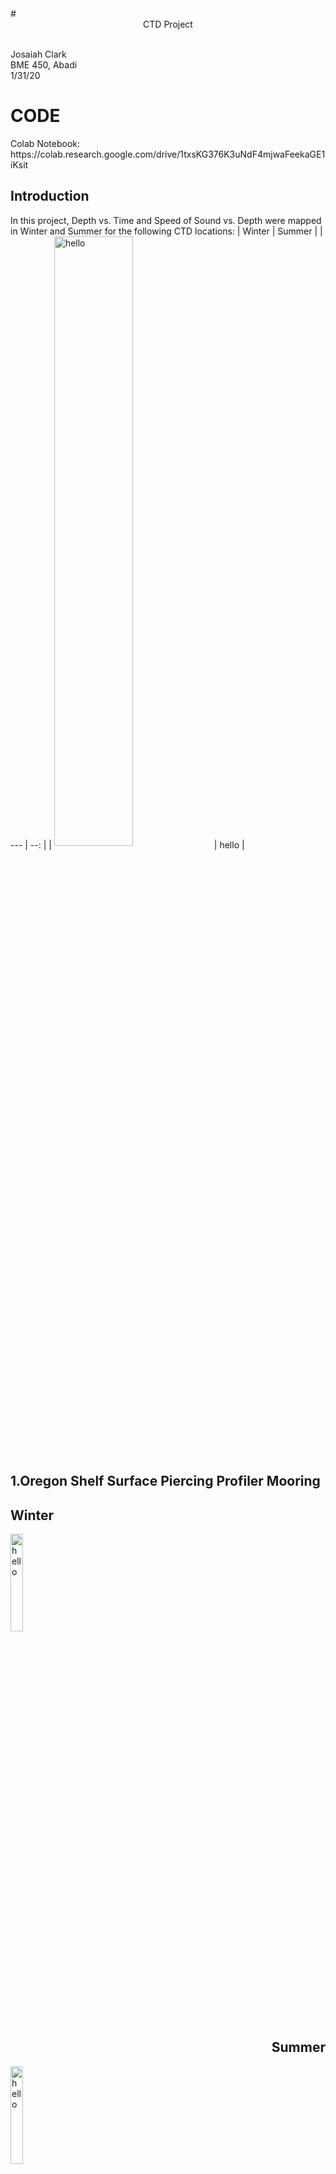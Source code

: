 <!DOCTYPE html>
<head>
  <link rel="stylesheet" href=main.css>
</head>
# <div align=center>    CTD Project </div> <br>

Josaiah Clark<br>
BME 450, Abadi<br>
1/31/20<br>

<h1>CODE</h1>
Colab Notebook: https://colab.research.google.com/drive/1txsKG376K3uNdF4mjwaFeekaGE1iKsit 

## Introduction
In this project, Depth vs. Time and Speed of Sound vs. Depth were mapped in Winter and Summer for the following CTD locations:
| Winter | Summer |
| --- | --: |
| <img width=50% align="center" alt="hello" src=Oregon_Shelf_Surface_Piercing_Profiler_Mooring/Winter/dvt.png> | hello |
<h2>1.Oregon Shelf Surface Piercing Profiler Mooring</h2>
<h2>Winter</h2>
<img width="20%" float:left alt="hello" src=Oregon_Shelf_Surface_Piercing_Profiler_Mooring/Winter/dvt.png>
</div>
<div float:right;>
<h2 float:right align="right">Summer</h2>
<img width="20%" float:right alt="hello" src=Oregon_Shelf_Surface_Piercing_Profiler_Mooring/Summer/dvt.png>
</div>

<img width="20%" alt="hello" src=Oregon_Shelf_Surface_Piercing_Profiler_Mooring/Winter/ssp.png>

![GitHub Logo](Oregon_Shelf_Surface_Piercing_Profiler_Mooring/Winter/ssp.png)

<h2>Summer</h2>

![GitHub Logo](Oregon_Shelf_Surface_Piercing_Profiler_Mooring/Summer/dvt.png)

![GitHub Logo](Oregon_Shelf_Surface_Piercing_Profiler_Mooring/Summer/ssp.png)

<h2>2.Oregon Offshore Cabled Shallow Profiler Mooring</h2>

<h2>Winter</h2>

![GitHub Logo](Oregon_Offshore_Cabled_Shallow_Profiler_Mooring/Winter/dvt.png)

![GitHub Logo](Oregon_Offshore_Cabled_Shallow_Profiler_Mooring/Winter/ssp.png)

<h2>Summer</h2>

![GitHub Logo](Oregon_Offshore_Cabled_Shallow_Profiler_Mooring/Summer/dvt.png)

![GitHub Logo](Oregon_Offshore_Cabled_Shallow_Profiler_Mooring/Summer/ssp.png)

<h2>3.Oregon Offshore Cabled Deep Profiler Mooring</h2>

<h2>Winter</h2>

![GitHub Logo](Oregon_Offshore_Cabled_Deep_Profiler_Mooring/Winter/dvt.png)

![GitHub Logo](Oregon_Offshore_Cabled_Deep_Profiler_Mooring/Winter/ssp.png)

<h2>Summer</h2>

![GitHub Logo](Oregon_Offshore_Cabled_Deep_Profiler_Mooring/Summer/dvt.png)

![GitHub Logo](Oregon_Offshore_Cabled_Deep_Profiler_Mooring/Summer/ssp.png)

<h2>4.Oregon Slope Base Shallow Profiler</h2>

<h2>Winter</h2>

![GitHub Logo](Oregon_Slope_Base_Shallow_Profiler/Winter/dvt.png)

![GitHub Logo](Oregon_Slope_Base_Shallow_Profiler/Winter/ssp.png)

<h2>Summer</h2>

![GitHub Logo](Oregon_Slope_Base_Shallow_Profiler/Summer/dvt.png)

![GitHub Logo](Oregon_Slope_Base_Shallow_Profiler/Summer/ssp.png)

<h2>5.Oregon Slope Base Deep Profiler</h2>

<h2>Winter</h2>

![GitHub Logo](Oregon_Slope_Base_Deep_Profiler/Winter/dvt.png)

![GitHub Logo](Oregon_Slope_Base_Deep_Profiler/Winter/ssp.png)

<h2>Summer</h2>

![GitHub Logo](Oregon_Slope_Base_Deep_Profiler/Summer/dvt.png)

![GitHub Logo](Oregon_Slope_Base_Deep_Profiler/Summer/ssp.png)

<h2>6.Axial Base Shallow Profiler</h2>

<h2>Winter</h2>

![GitHub Logo](Axial_Base_Shallow_Profiler/Winter/dvt.png)

![GitHub Logo](Axial_Base_Shallow_Profiler/Winter/ssp.png)

<h2>Summer</h2>

![GitHub Logo](Axial_Base_Shallow_Profiler/Summer/dvt.png)

![GitHub Logo](Axial_Base_Shallow_Profiler/Summer/ssp.png)

<h2>7.Axial Base Deep Profiler</h2>

<h2>Winter</h2>

![GitHub Logo](Axial_Base_Deep_Profiler/Winter/dvt.png)

![GitHub Logo](Axial_Base_Deep_Profiler/Winter/ssp.png)

<h2>Summer</h2>

![GitHub Logo](Axial_Base_Deep_Profiler/Summer/dvt.png)

![GitHub Logo](Axial_Base_Deep_Profiler/Summer/ssp.png)

<h2>Winter</h2>

Answer these questions:<br>
a. Compare the number of dives per day of the shallow profiler vs deep profiler.<br>
  In general, the deeper profilers had more dives per day. The Axial Base profilers had the same number of dives per day, less than most other profilers. The Axial Base Profilers tend to travel over 2500 meters per trip, so seeing less trips per day than other profilers on these two CTD's makes sense.

b. Where is the maximum value of ssp in each season? Explain why the max ssp should be there?<br>
  In the winter, the max speed of sound is further from the top; this is most evident with shallow and modestly deep (less than 300m) profilers. With deep profilers like the Axial Base ones, the maximum speed of sound is as deep as the deepest sensor reading; at this point, depth becomes a more significant factor than temperature. During the summer, the max speed of sound is always at or near the water's surface; this is due to the fact that the speed of sound increases with water temperature.

c. Compare the ssp profile in day and night of all profilers, explain what you find (effect of day vs night).<br>
  Similar to the changing of the seasons, the speed of sound profile in daytime tends to decrease the depth of the max speed of sound. Additionally, during the daytime thermoclines tend to extend, and as night time arrives they tend to shrink. This effect is more pronounced with shallower profilers than deeper profilers, as fluctuations in temperature are larger toward the water's surface.

d. Compare the ssp profile in summer and winter of all profilers, explain what you find (effect of season).<br>
    The speed-of-sound profile in the Summer of all profilers shows a sharper drop in speed of sound than Winter. The ocean's thermocline in the summer must be causing a steeper temperature gradient than in Winter due to surface water heating.

e. Compare the average ssp profiles of all profilers recorded at the same day in winter and summer (effect of location).<br>
  The average speed-of-sound profiles for all profilers assume shapes that are fairly predictable, decreasing to a maximum speed-of-sound point until increases in depth and salinity outweigh further decreases in temperature, causing the speed of sound to increase again.
  

article .left_column{
font-size: 14px;
}
